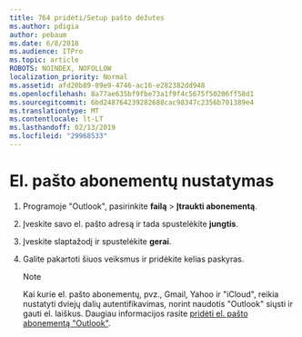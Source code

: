 ```yaml
---
title: 764 pridėti/Setup pašto dėžutes
ms.author: pdigia
author: pebaum
ms.date: 6/8/2018
ms.audience: ITPro
ms.topic: article
ROBOTS: NOINDEX, NOFOLLOW
localization_priority: Normal
ms.assetid: afd20b89-09e9-4746-ac16-e282382dd948
ms.openlocfilehash: 8a77ae635bf9fbe73a1f9f4c5675f50206ff58d1
ms.sourcegitcommit: 6bd248764239282688cac98347c2356b701389e4
ms.translationtype: MT
ms.contentlocale: lt-LT
ms.lasthandoff: 02/13/2019
ms.locfileid: "29968533"
---
```

# <a name="setup-email-accounts"></a>El. pašto abonementų nustatymas

1. Programoje "Outlook", pasirinkite **failą** \> **Įtraukti abonementą**.
    
2. Įveskite savo el. pašto adresą ir tada spustelėkite **jungtis**.
    
3. Įveskite slaptažodį ir spustelėkite **gerai**.
    
4. Galite pakartoti šiuos veiksmus ir pridėkite kelias paskyras.
    
    > [!NOTE]
    > Kai kurie el. pašto abonementų, pvz., Gmail, Yahoo ir "iCloud", reikia nustatyti dviejų dalių autentifikavimas, norint naudotis "Outlook" siųsti ir gauti el. laiškus. Daugiau informacijos rasite [pridėti el. pašto abonementą "Outlook"](https://support.office.com/article/6e27792a-9267-4aa4-8bb6-c84ef146101b.aspx). 
  


